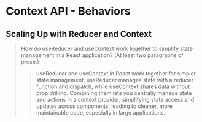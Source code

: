 #  Context API - Behaviors
## Scaling Up with Reducer and Context
> How do useReducer and useContext work together to simplify state management in a React application? (At least two paragraphs of prose.) </br>
>> useReducer and useContext in React work together for simpler state management. 
>> useReducer manages state with a reducer function and dispatch, while useContext shares data without prop drilling. Combining them lets you centrally manage state and actions in a context provider, simplifying state access and updates across components, leading to cleaner, more maintainable code, especially in large applications.